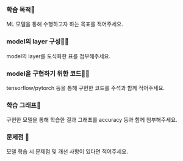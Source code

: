 ### **학습 목적**🍐

ML 모델을 통해 수행하고자 하는 목표를 적어주세요.

### **model의 layer 구성**🧙🏻

model의 layer를 도식화한 표를 첨부해주세요.

### **model을 구현하기 위한 코드**🧙🏻

tensorflow/pytorch 등을 통해 구현한 코드를 주석과 함께 적어주세요.

### **학습 그래프**🧠

구현한 모델을 통해 학습한 결과 그래프를 accuracy 등과 함께 첨부해주세요.

### 문제점 **🤔**

모델 학습 시 문제점 및 개선 사항이 있다면 적어주세요.

